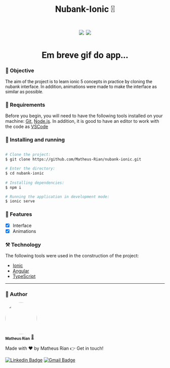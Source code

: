 <h1 style="font-family: roboto;" align='center'>Nubank-Ionic 🚀</h1>

<h1 style="font-family: roboto;" align='center'>
  <img src='https://img.shields.io/static/v1?label=status&message=Done&color=2E8B57&style=for-the-badge&logo=ionic'></img>
  <img src='https://img.shields.io/static/v1?label=Version&message=1.0v&color=4169E1&style=for-the-badge&logo=angular'></img>
</h1>

<h1 style="font-family: roboto;" align='center'>
  Em breve gif do app...
</h1>

### :pushpin: Objective

<p style="font-family: roboto;">The aim of the project is to learn ionic 5 concepts in practice by cloning the nubank interface. In addition, animations were made to make the interface as similar as possible.</p>

### :hammer: Requirements

Before you begin, you will need to have the following tools installed on your machine:
[Git](https://git-scm.com), [Node.js](https://nodejs.org/en/). 
In addition, it is good to have an editor to work with the code as [VSCode](https://code.visualstudio.com/)


### :rocket: Installing and running

```bash

# Clone the project:
$ git clone https://github.com/Matheus-Rian/nubank-ionic.git

# Enter the directory:
$ cd nubank-ionic
  
# Installing dependencies:
$ npm i

# Running the application in development mode:
$ ionic serve
``` 

### 🏁 Features 

- [X] Interface
- [X] Animations

### ⚒️ Technology

The following tools were used in the construction of the project:

- [Ionic](https://ionicframework.com/)
- [Angular](https://angular.io/)
- [TypeScript](https://www.typescriptlang.org/)

---
### :trident: Author 

<a href="https://www.linkedin.com/in/matheus-rian-19b81a183/">
 <img style="border-radius: 50%;" src="https://avatars0.githubusercontent.com/u/53922139?s=460&u=78916fa8ef722becba440780b3f5756e66507bb7&v=4" width="100px;" alt=""/>
 <br />
 <sub><b>Matheus Rian</b></sub></a> <a href="https://www.linkedin.com/in/matheus-rian-19b81a183/" title="MatheusRian">🚀</a>


Made with ❤️ by Matheus Rian :point_right: Get in touch!

[![Linkedin Badge](https://img.shields.io/badge/-Matheus-blue?style=flat-square&logo=Linkedin&logoColor=white&link=https://www.linkedin.com/in/tgmarinho/)](https://www.linkedin.com/in/matheus-rian-19b81a183/) [![Gmail Badge](https://img.shields.io/badge/-souzamatheusrian@gmail.com-c14438?style=flat-square&logo=Gmail&logoColor=white&link=mailto:souzamatheusrian@gmail.com)](souzamatheusrian@gmail.com)
